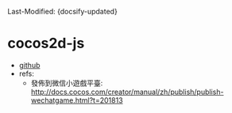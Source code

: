 Last-Modified: {docsify-updated}

# cocos2d-js
- [github](https://github.com/cocos2d)
- refs:
    - 發佈到微信小遊戲平臺: http://docs.cocos.com/creator/manual/zh/publish/publish-wechatgame.html?t=201813
